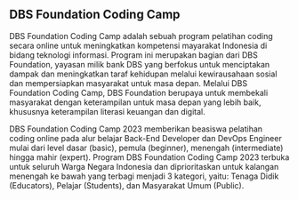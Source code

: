 ## DBS Foundation Coding Camp

DBS Foundation Coding Camp adalah sebuah program pelatihan coding secara online untuk meningkatkan kompetensi mayarakat Indonesia di bidang teknologi informasi. Program ini merupakan bagian dari DBS Foundation, yayasan milik bank DBS yang berfokus untuk menciptakan dampak dan meningkatkan taraf kehidupan melalui kewirausahaan sosial dan mempersiapkan masyarakat untuk masa depan. Melalui DBS Foundation Coding Camp, DBS Foundation berupaya untuk membekali masyarakat dengan keterampilan untuk masa depan yang lebih baik, khususnya keterampilan literasi keuangan dan digital.

DBS Foundation Coding Camp 2023 memberikan beasiswa pelatihan coding online pada alur belajar Back-End Developer dan DevOps Engineer mulai dari level dasar (basic), pemula (beginner), menengah (intermediate) hingga mahir (expert). Program DBS Foundation Coding Camp 2023 terbuka untuk seluruh Warga Negara Indonesia dan diprioritaskan untuk kalangan menengah ke bawah yang terbagi menjadi 3 kategori, yaitu: Tenaga Didik (Educators), Pelajar (Students), dan Masyarakat Umum (Public).
